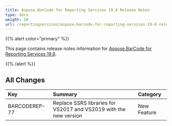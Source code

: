 ```yaml
---
title: Aspose.BarCode for Reporting Services 19.8 Release Notes
type: docs
weight: 10
url: /reportingservices/aspose-barcode-for-reporting-services-19-8-release-notes/
---
```


{{% alert color="primary" %}} 

This page contains release notes information for [Aspose.BarCode for Reporting Services 19.8](https://downloads.aspose.com/barcode/reportingservices/new-releases/aspose.barcode-for-reporting-services-19.8/).

{{% /alert %}} 
## **All Changes**

|**Key**|**Summary**|**Category**|
| :- | :- | :- |
|BARCODEREP-77|Replace SSRS libraries for VS2017 and VS2019 with the new version|New Feature|

